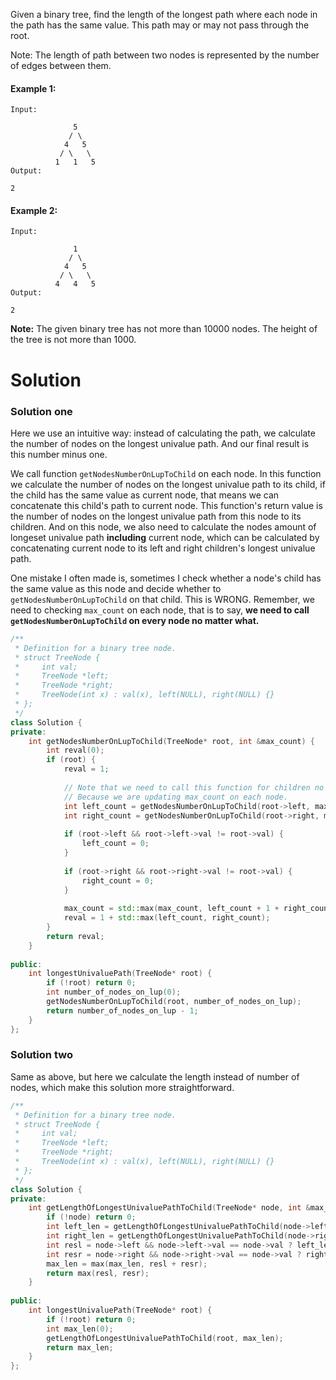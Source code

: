 Given a binary tree, find the length of the longest path where each node in the path has the same value. This path may or may not pass through the root.

Note: The length of path between two nodes is represented by the number of edges between them.

#### Example 1:

```
Input:

              5
             / \
            4   5
           / \   \
          1   1   5
Output:

2
```

#### Example 2:

```
Input:

              1
             / \
            4   5
           / \   \
          4   4   5
Output:

2
```

__Note:__ The given binary tree has not more than 10000 nodes. The height of the tree is not more than 1000.

# Solution

### Solution one

Here we use an intuitive way: instead of calculating the path, we calculate the number of nodes on the longest univalue path. And our final result is this number minus one.

We call function ```getNodesNumberOnLupToChild``` on each node. In this function we calculate the number of nodes on the longest univalue path to its child, if the child has the same value as current node, that means we can concatenate this child's path to current node. This function's return value is the number of nodes on the longest univalue path from this node to its children. And on this node, we also need to calculate the nodes amount of longeset univalue path __including__ current node, which can be calculated by concatenating current node to its left and right children's longest univalue path.

One mistake I often made is, sometimes I check whether a node's child has the same value as this node and decide whether to ```getNodesNumberOnLupToChild``` on that child. This is WRONG. Remember, we need to checking ```max_count``` on each node, that is to say, __we need to call ```getNodesNumberOnLupToChild``` on every node no matter what.__

```cpp
/**
 * Definition for a binary tree node.
 * struct TreeNode {
 *     int val;
 *     TreeNode *left;
 *     TreeNode *right;
 *     TreeNode(int x) : val(x), left(NULL), right(NULL) {}
 * };
 */
class Solution {
private:
    int getNodesNumberOnLupToChild(TreeNode* root, int &max_count) {
        int reval(0);
        if (root) {
            reval = 1;
            
            // Note that we need to call this function for children no matter what.
            // Because we are updating max_count on each node.
            int left_count = getNodesNumberOnLupToChild(root->left, max_count); 
            int right_count = getNodesNumberOnLupToChild(root->right, max_count);
            
            if (root->left && root->left->val != root->val) {
                left_count = 0;
            }
            
            if (root->right && root->right->val != root->val) {
                right_count = 0;
            }
              
            max_count = std::max(max_count, left_count + 1 + right_count);
            reval = 1 + std::max(left_count, right_count);
        }
        return reval;
    }
    
public:
    int longestUnivaluePath(TreeNode* root) {
        if (!root) return 0;
        int number_of_nodes_on_lup(0);
        getNodesNumberOnLupToChild(root, number_of_nodes_on_lup);
        return number_of_nodes_on_lup - 1;
    }
};
```

### Solution two

Same as above, but here we calculate the length instead of number of nodes, which make this solution more straightforward.

```cpp
/**
 * Definition for a binary tree node.
 * struct TreeNode {
 *     int val;
 *     TreeNode *left;
 *     TreeNode *right;
 *     TreeNode(int x) : val(x), left(NULL), right(NULL) {}
 * };
 */
class Solution {
private:
    int getLengthOfLongestUnivaluePathToChild(TreeNode* node, int &max_len) {
        if (!node) return 0;
        int left_len = getLengthOfLongestUnivaluePathToChild(node->left, max_len); 
        int right_len = getLengthOfLongestUnivaluePathToChild(node->right, max_len);
        int resl = node->left && node->left->val == node->val ? left_len + 1 : 0;
        int resr = node->right && node->right->val == node->val ? right_len + 1 : 0;
        max_len = max(max_len, resl + resr);
        return max(resl, resr);
    }
    
public:
    int longestUnivaluePath(TreeNode* root) {
        if (!root) return 0;
        int max_len(0);
        getLengthOfLongestUnivaluePathToChild(root, max_len);
        return max_len;
    }
};
```
